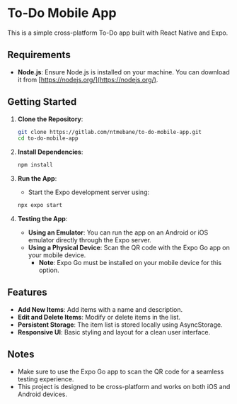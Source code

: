 # To-Do Mobile App

This is a simple cross-platform To-Do app built with React Native and Expo.

## Requirements

- **Node.js**: Ensure Node.js is installed on your machine. You can download it from [https://nodejs.org/](https://nodejs.org/).


## Getting Started

1. **Clone the Repository**:

   ```bash
   git clone https://gitlab.com/ntmebane/to-do-mobile-app.git
   cd to-do-mobile-app
   ```

2. **Install Dependencies**:

   ```bash
   npm install
   ```

3. **Run the App**:

   - Start the Expo development server using:

    ```bash
    npx expo start
    ```

4. **Testing the App**:

   - **Using an Emulator**: You can run the app on an Android or iOS emulator directly through the Expo server.
   - **Using a Physical Device**: Scan the QR code with the Expo Go app on your mobile device. 
     - **Note**: Expo Go must be installed on your mobile device for this option.

## Features

- **Add New Items**: Add items with a name and description.
- **Edit and Delete Items**: Modify or delete items in the list.
- **Persistent Storage**: The item list is stored locally using AsyncStorage.
- **Responsive UI**: Basic styling and layout for a clean user interface.

## Notes

- Make sure to use the Expo Go app to scan the QR code for a seamless testing experience.
- This project is designed to be cross-platform and works on both iOS and Android devices.